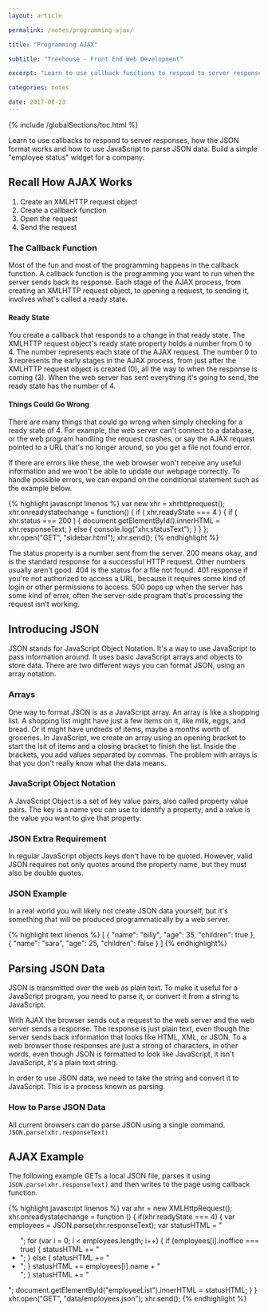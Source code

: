 ```yaml
---
layout: article

permalink: /notes/programming-ajax/

title: "Programming AJAX"

subtitle: "Treehouse - Front End Web Development"

excerpt: "Learn to use callback functions to respond to server responses, how the JSON format worls and how to use JavaScript to parse JSON data. Also in this post is a simple employee status widget for a company."

categories: notes

date: 2017-08-23
---
```


{% include /globalSections/toc.html %}

Learn to use callbacks to respond to server responses, how the JSON format works and how to use JavaScript to parse JSON data. Build a simple "employee status" widget for a company.

## Recall How AJAX Works

<ol>
  <li>Create an XMLHTTP request object</li>
  <li>Create a callback function</li>
  <li>Open the request</li>
  <li>Send the request</li>
</ol>

### The Callback Function

Most of the fun and most of the programming happens in the callback function. A callback function is the programming you want to run when the server sends back its response. Each stage of the AJAX process, from creating an XMLHTTP request object, to opening a request, to sending it, involves what's called a ready state.

#### Ready State

You create a callback that responds to a change in that ready state. The XMLHTTP request object's ready state property holds a number from 0 to 4. The number represents each state of the AJAX request. The number 0 to 3 represents the early stages in the AJAX process, from just after the XMLHTTP request object is created (0), all the way to when the response is coming (3). When the web server has sent everything it's going to send, the ready state has the number of 4.

#### Things Could Go Wrong

There are many things that could go wrong when simply checking for a ready state of 4. For example, the web server can't connect to a database, or the web program handling the request crashes, or say the AJAX request pointed to a URL that's no longer around, so you get a file not found error.

If there are errors like these, the web browser won't receive any useful information and we won't be able to update our webpage correctly. To handle possible errors, we can expand on the conditional statement such as the example below.

{% highlight javascript linenos %}
var new xhr = xhrhttprequest();
xhr.onreadystatechange = function() {
  if ( xhr.readyState === 4 ) {
    if ( xhr.status === 200 ) {
    document.getElementById().innerHTML = xhr.responseText;
    } else {
      console.log("xhr.statusText");
    }
  }
};
xhr.open("GET", "sidebar.html");
xhr.send();
{% endhighlight %}

The status property is a number sent from the server. 200 means okay, and is the standard response for a successful HTTP request. Other numbers usually aren't good. 404 is the status for a file not found. 401 response if you're not authorized to access a URL, because it requires some kind of login or other permissions to access. 500 pops up when the server has some kind of error, often the server-side program that's processing the request isn't working.

## Introducing JSON

JSON stands for JavaScript Object Notation. It's a way to use JavaScript to pass information around. It uses basic JavaScript arrays and objects to store data. There are two different ways you can format JSON, using an array notation. 

### Arrays

One way to format JSON is as a JavaScript array. An array is like a shopping list. A shopping list might have just a few items on it, like milk, eggs, and bread. Or it might have undreds of items, maybe a months worth of groceries. In JavaScript, we create an array using an opening bracket to start the lsit of items and a closing bracket to finish the list. Inside the brackets, you add values separated by commas. The problem with arrays is that you don't really know what the data means.

### JavaScript Object Notation

A JavaScript Object is a set of key value pairs, also called property value pairs. The key is a name you can use to identify a property, and a value is the value you want to give that property. 

### JSON Extra Requirement

In regular JavaScript objects keys don't have to be quoted. However, valid JSON requires not only quotes around the property name, but they must also be double quotes.

### JSON Example

In a real world you will likely not create JSON data yourself, but it's something that will be produced programmatically by a web server.

{% highlight text linenos %}
[
  {
    "name": "billy",
    "age": 35,
    "children": true
  },
  {
    "name": "sara",
    "age": 25,
    "children": false
  }
]
{% endhighlight%}

## Parsing JSON Data

JSON is transmitted over the web as plain text. To make it useful for a JavaScript program, you need to parse it, or convert it from a string to JavaScript.

With AJAX the browser sends out a request to the web server and the web server sends a response. The response is just plain text, even though the server sends back information that looks like HTML, XML, or JSON. To a web browser those responses are just a strong of characters, in other words, even though JSON is formatted to look like JavaScript, it isn't JavaScript, it's a plain text string.

In order to use JSON data, we need to take the string and convert it to JavaScript. This is a process known as parsing.

### How to Parse JSON Data

All current browsers can do parse JSON using a single command. `JSON.parse(xhr.responseText)`

## AJAX Example

The following example GETs a local JSON file, parses it using `JSON.parse(xhr.responseText)` and then writes to the page using callback function.

{% highlight javascript linenos %}
var xhr = new XMLHttpRequest();
xhr.onreadystatechange = function () {
  if(xhr.readyState === 4) {
    var employees = JSON.parse(xhr.responseText);
    var statusHTML = "<ul class='bulleted'>";
    for (var i = 0; i < employees.length; i++) {
      if (employees[i].inoffice === true) {
        statusHTML += "<li class='in'>";
      } else {
        statusHTML += "<li class='out'>";
      }
      statusHTML += employees[i].name + "</li>";
    }
    statusHTML += "</ul>";
    document.getElementById("employeeList").innerHTML = statusHTML;
  }
}
xhr.open("GET", "data/employees.json");
xhr.send();
{% endhighlight %}